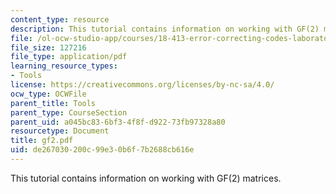 ```yaml
---
content_type: resource
description: This tutorial contains information on working with GF(2) matrices.
file: /ol-ocw-studio-app/courses/18-413-error-correcting-codes-laboratory-spring-2004/de267030200c99e30b6f7b2688cb616e_gf2.pdf
file_size: 127216
file_type: application/pdf
learning_resource_types:
- Tools
license: https://creativecommons.org/licenses/by-nc-sa/4.0/
ocw_type: OCWFile
parent_title: Tools
parent_type: CourseSection
parent_uid: a045bc83-6bf3-4f8f-d922-73fb97328a80
resourcetype: Document
title: gf2.pdf
uid: de267030-200c-99e3-0b6f-7b2688cb616e
---
```

This tutorial contains information on working with GF(2) matrices.